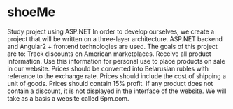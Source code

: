 # shoeMe
Study project using ASP.NET
In order to develop ourselves, we create a project that will be written on a three-layer architecture. ASP.NET backend and Angular2 + frontend technologies are used. The goals of this project are to:
Track discounts on American marketplaces.
Receive all product information.
Use this information for personal use to place products on sale in our website.
Prices should be converted into Belarusian rubles with reference to the exchange rate.
Prices should include the cost of shipping a unit of goods.
Prices should contain 15% profit.
If any product does not contain a discount, it is not displayed in the interface of the website.
We will take as a basis a website called 6pm.com.
